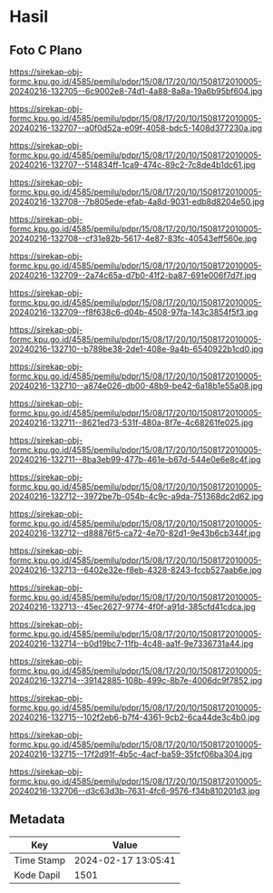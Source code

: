 # Hasil

## Foto C Plano

https://sirekap-obj-formc.kpu.go.id/4585/pemilu/pdpr/15/08/17/20/10/1508172010005-20240216-132705--6c9002e8-74d1-4a88-8a8a-19a6b95bf604.jpg

https://sirekap-obj-formc.kpu.go.id/4585/pemilu/pdpr/15/08/17/20/10/1508172010005-20240216-132707--a0f0d52a-e09f-4058-bdc5-1408d377230a.jpg

https://sirekap-obj-formc.kpu.go.id/4585/pemilu/pdpr/15/08/17/20/10/1508172010005-20240216-132707--514834ff-1ca9-474c-89c2-7c8de4b1dc61.jpg

https://sirekap-obj-formc.kpu.go.id/4585/pemilu/pdpr/15/08/17/20/10/1508172010005-20240216-132708--7b805ede-efab-4a8d-9031-edb8d8204e50.jpg

https://sirekap-obj-formc.kpu.go.id/4585/pemilu/pdpr/15/08/17/20/10/1508172010005-20240216-132708--cf31e82b-5617-4e87-83fc-40543eff560e.jpg

https://sirekap-obj-formc.kpu.go.id/4585/pemilu/pdpr/15/08/17/20/10/1508172010005-20240216-132709--2a74c65a-d7b0-41f2-ba87-691e006f7d7f.jpg

https://sirekap-obj-formc.kpu.go.id/4585/pemilu/pdpr/15/08/17/20/10/1508172010005-20240216-132709--f8f638c6-d04b-4508-97fa-143c3854f5f3.jpg

https://sirekap-obj-formc.kpu.go.id/4585/pemilu/pdpr/15/08/17/20/10/1508172010005-20240216-132710--b789be38-2de1-408e-9a4b-6540922b1cd0.jpg

https://sirekap-obj-formc.kpu.go.id/4585/pemilu/pdpr/15/08/17/20/10/1508172010005-20240216-132710--a874e026-db00-48b9-be42-6a18b1e55a08.jpg

https://sirekap-obj-formc.kpu.go.id/4585/pemilu/pdpr/15/08/17/20/10/1508172010005-20240216-132711--8621ed73-531f-480a-8f7e-4c68261fe025.jpg

https://sirekap-obj-formc.kpu.go.id/4585/pemilu/pdpr/15/08/17/20/10/1508172010005-20240216-132711--8ba3eb99-477b-461e-b67d-544e0e6e8c4f.jpg

https://sirekap-obj-formc.kpu.go.id/4585/pemilu/pdpr/15/08/17/20/10/1508172010005-20240216-132712--3972be7b-054b-4c9c-a9da-751368dc2d62.jpg

https://sirekap-obj-formc.kpu.go.id/4585/pemilu/pdpr/15/08/17/20/10/1508172010005-20240216-132712--d88876f5-ca72-4e70-82d1-9e43b6cb344f.jpg

https://sirekap-obj-formc.kpu.go.id/4585/pemilu/pdpr/15/08/17/20/10/1508172010005-20240216-132713--6402e32e-f8eb-4328-8243-fccb527aab6e.jpg

https://sirekap-obj-formc.kpu.go.id/4585/pemilu/pdpr/15/08/17/20/10/1508172010005-20240216-132713--45ec2627-9774-4f0f-a91d-385cfd41cdca.jpg

https://sirekap-obj-formc.kpu.go.id/4585/pemilu/pdpr/15/08/17/20/10/1508172010005-20240216-132714--b0d19bc7-11fb-4c48-aa1f-9e7336731a44.jpg

https://sirekap-obj-formc.kpu.go.id/4585/pemilu/pdpr/15/08/17/20/10/1508172010005-20240216-132714--39142885-108b-499c-8b7e-4006dc9f7852.jpg

https://sirekap-obj-formc.kpu.go.id/4585/pemilu/pdpr/15/08/17/20/10/1508172010005-20240216-132715--102f2eb6-b7f4-4361-9cb2-6ca44de3c4b0.jpg

https://sirekap-obj-formc.kpu.go.id/4585/pemilu/pdpr/15/08/17/20/10/1508172010005-20240216-132715--17f2d91f-4b5c-4acf-ba59-35fcf06ba304.jpg

https://sirekap-obj-formc.kpu.go.id/4585/pemilu/pdpr/15/08/17/20/10/1508172010005-20240216-132706--d3c63d3b-7631-4fc6-9576-f34b810201d3.jpg


## Metadata

| Key        | Value               |
| ---------- | ------------------- |
| Time Stamp | 2024-02-17 13:05:41 |
| Kode Dapil | 1501                |



